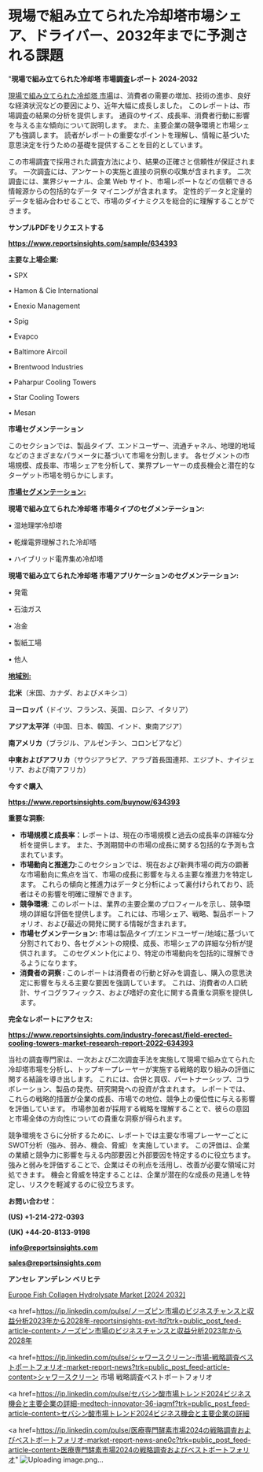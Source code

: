 # 現場で組み立てられた冷却塔市場シェア、ドライバー、2032年までに予測される課題

"<strong>現場で組み立てられた冷却塔 市場調査レポート 2024-2032</strong>

<a href=https://www.reportsinsights.com/sample/634393>現場で組み立てられた冷却塔 市場</a>は、消費者の需要の増加、技術の進歩、良好な経済状況などの要因により、近年大幅に成長しました。 このレポートは、市場調査の結果の分析を提供します。 通貨のサイズ、成長率、消費者行動に影響を与える主な傾向について説明します。 また、主要企業の競争環境と市場シェアも強調します。 読者がレポートの重要なポイントを理解し、情報に基づいた意思決定を行うための基礎を提供することを目的としています。

この市場調査で採用された調査方法により、結果の正確さと信頼性が保証されます。 一次調査には、アンケートの実施と直接の洞察の収集が含まれます。 二次調査には、業界ジャーナル、企業 Web サイト、市場レポートなどの信頼できる情報源からの包括的なデータ マイニングが含まれます。 定性的データと定量的データを組み合わせることで、市場のダイナミクスを総合的に理解することができます。

<strong><b>サンプルPDFをリクエストする</b></strong>

<a href=https://www.reportsinsights.com/sample/634393><strong><u>https://www.reportsinsights.com/sample/634393</u></strong></a>

<strong>主要な上場企業:</strong>

• SPX

• Hamon & Cie International

• Enexio Management

• Spig

• Evapco

• Baltimore Aircoil

• Brentwood Industries

• Paharpur Cooling Towers

• Star Cooling Towers

• Mesan

<strong>市場セグメンテーション</strong>

このセクションでは、製品タイプ、エンドユーザー、流通チャネル、地理的地域などのさまざまなパラメータに基づいて市場を分割します。 各セグメントの市場規模、成長率、市場シェアを分析して、業界プレーヤーの成長機会と潜在的なターゲット市場を明らかにします。

<strong><u>市場セグメンテーション</u></strong><strong><u>:</u></strong>

<strong>現場で組み立てられた冷却塔 市場タイプのセグメンテーション:</strong>

• 湿地理学冷却塔

• 乾燥電界理解された冷却塔

• ハイブリッド電界集め冷却塔

<strong>現場で組み立てられた冷却塔 市場アプリケーションのセグメンテーション:</strong>

• 発電

• 石油ガス

• 冶金

• 製紙工場

• 他人

<strong><u>地域別</u></strong><strong><u>:</u></strong>

<strong>北米</strong>（米国、カナダ、およびメキシコ）

<strong>ヨーロッパ</strong>（ドイツ、フランス、英国、ロシア、イタリア）

<strong>アジア太平洋</strong>（中国、日本、韓国、インド、東南アジア）

<strong>南アメリカ</strong>（ブラジル、アルゼンチン、コロンビアなど）

<strong>中東およびアフリカ</strong>（サウジアラビア、アラブ首長国連邦、エジプト、ナイジェリア、および南アフリカ）

<strong>今すぐ購入</strong>

<a href=https://www.reportsinsights.com/buynow/634393><strong><u>https://www.reportsinsights.com/buynow/634393</u></strong></a>

<strong>重要な洞察:</strong>
<ul>
  <li><strong>市場規模と成長率：</strong>レポートは、現在の市場規模と過去の成長率の詳細な分析を提供します。 また、予測期間中の市場の成長に関する包括的な予測も含まれています。</li>
  <li><strong>市場動向と推進力:</strong>このセクションでは、現在および新興市場の両方の顕著な市場動向に焦点を当て、市場の成長に影響を与える主要な推進力を特定します。 これらの傾向と推進力はデータと分析によって裏付けられており、読者はその影響を明確に理解できます。</li>
  <li><strong>競争環境</strong>: このレポートは、業界の主要企業のプロフィールを示し、競争環境の詳細な評価を提供します。 これには、市場シェア、戦略、製品ポートフォリオ、および最近の開発に関する情報が含まれます。</li>
  <li><strong>市場セグメンテーション: </strong>市場は製品タイプ/エンドユーザー/地域に基づいて分割されており、各セグメントの規模、成長、市場シェアの詳細な分析が提供されます。 このセグメント化により、特定の市場動向を包括的に理解できるようになります。</li>
  <li><strong>消費者の洞察 : </strong>このレポートは消費者の行動と好みを調査し、購入の意思決定に影響を与える主要な要因を強調しています。 これは、消費者の人口統計、サイコグラフィックス、および嗜好の変化に関する貴重な洞察を提供します。</li>
</ul>
<strong>完全なレポートにアクセス:</strong>

<a href=https://www.reportsinsights.com/industry-forecast/field-erected-cooling-towers-market-research-report-2022-634393><strong><u><b>https://www.reportsinsights.com/industry-forecast/field-erected-cooling-towers-market-research-report-2022-634393</b></u></strong></a>

当社の調査専門家は、一次および二次調査手法を実施して現場で組み立てられた冷却塔市場を分析し、トップキープレーヤーが実施する戦略的取り組みの評価に関する結論を導き出します。 これには、合併と買収、パートナーシップ、コラボレーション、製品の発売、研究開発への投資が含まれます。 レポートでは、これらの戦略的措置が企業の成長、市場での地位、競争上の優位性に与える影響を評価しています。 市場参加者が採用する戦略を理解することで、彼らの意図と市場全体の方向性についての貴重な洞察が得られます。

競争環境をさらに分析するために、レポートでは主要な市場プレーヤーごとにSWOT分析（強み、弱み、機会、脅威）を実施しています。 この評価は、企業の業績と競争力に影響を与える内部要因と外部要因を特定するのに役立ちます。 強みと弱みを評価することで、企業はその利点を活用し、改善が必要な領域に対処できます。 機会と脅威を特定することは、企業が潜在的な成長の見通しを特定し、リスクを軽減するのに役立ちます。

<strong>お問い合わせ：</strong>

<strong>(US) +1-214-272-0393</strong>

<strong>(UK) +44-20-8133-9198</strong>

<strong> </strong><a href=info@reportsinsights.com><strong><u>info@reportsinsights.com</u></strong></a>

<a href=sales@reportsinsights.com><strong><u>sales@reportsinsights.com</u></strong></a>

<strong>アンセレ アンデレン ベリヒテ</strong>

<a href=https://www.linkedin.com/pulse/europe-fish-collagen-hydrolysate-markets-2024-business-92itf/>Europe Fish Collagen Hydrolysate Market [2024 2032]</a>

<a href=https://jp.linkedin.com/pulse/ノーズピン市場のビジネスチャンスと収益分析2023年から2028年-reportsinsights-pvt-ltd?trk=public_post_feed-article-content>ノーズピン市場のビジネスチャンスと収益分析2023年から2028年</a>

<a href=https://jp.linkedin.com/pulse/シャワースクリーン-市場-戦略調査ベストポートフォリオ-market-report-news?trk=public_post_feed-article-content>シャワースクリーン 市場 戦略調査ベストポートフォリオ</a>

<a href=https://jp.linkedin.com/pulse/セバシン酸市場トレンド2024ビジネス機会と主要企業の詳細-medtech-innovator-36-iagmf?trk=public_post_feed-article-content>セバシン酸市場トレンド2024ビジネス機会と主要企業の詳細</a>

<a href=https://jp.linkedin.com/pulse/医療専門酵素市場2024の戦略調査およびベストポートフォリオ-market-report-news-ane0c?trk=public_post_feed-article-content>医療専門酵素市場2024の戦略調査およびベストポートフォリオ</a>"
![Uploading image.png…]()
